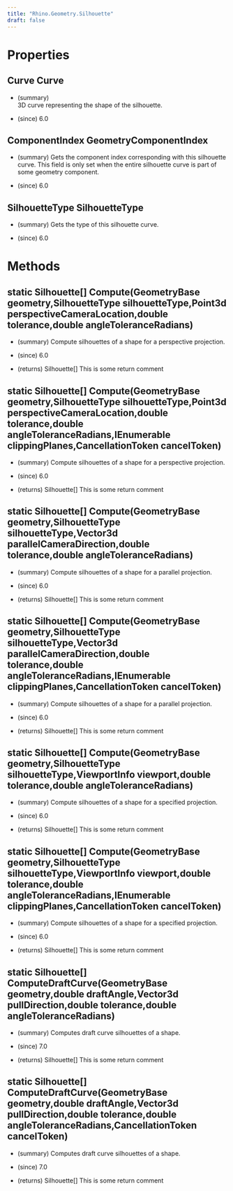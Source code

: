 ```yaml
---
title: "Rhino.Geometry.Silhouette"
draft: false
---
```


# Properties
## Curve Curve
- (summary)  
     3D curve representing the shape of the silhouette.
     
- (since) 6.0
## ComponentIndex GeometryComponentIndex
- (summary) 
     Gets the component index corresponding with this silhouette curve.
     This field is only set when the entire silhouette curve is part of some geometry component.
     
- (since) 6.0
## SilhouetteType SilhouetteType
- (summary) 
     Gets the type of this silhouette curve.
     
- (since) 6.0
# Methods
## static Silhouette[] Compute(GeometryBase geometry,SilhouetteType silhouetteType,Point3d perspectiveCameraLocation,double tolerance,double angleToleranceRadians)
- (summary) 
     Compute silhouettes of a shape for a perspective projection.
     
- (since) 6.0
- (returns) Silhouette[] This is some return comment
## static Silhouette[] Compute(GeometryBase geometry,SilhouetteType silhouetteType,Point3d perspectiveCameraLocation,double tolerance,double angleToleranceRadians,IEnumerable<Plane> clippingPlanes,CancellationToken cancelToken)
- (summary) 
     Compute silhouettes of a shape for a perspective projection.
     
- (since) 6.0
- (returns) Silhouette[] This is some return comment
## static Silhouette[] Compute(GeometryBase geometry,SilhouetteType silhouetteType,Vector3d parallelCameraDirection,double tolerance,double angleToleranceRadians)
- (summary) 
     Compute silhouettes of a shape for a parallel projection.
     
- (since) 6.0
- (returns) Silhouette[] This is some return comment
## static Silhouette[] Compute(GeometryBase geometry,SilhouetteType silhouetteType,Vector3d parallelCameraDirection,double tolerance,double angleToleranceRadians,IEnumerable<Plane> clippingPlanes,CancellationToken cancelToken)
- (summary) 
     Compute silhouettes of a shape for a parallel projection.
     
- (since) 6.0
- (returns) Silhouette[] This is some return comment
## static Silhouette[] Compute(GeometryBase geometry,SilhouetteType silhouetteType,ViewportInfo viewport,double tolerance,double angleToleranceRadians)
- (summary) 
     Compute silhouettes of a shape for a specified projection.
     
- (since) 6.0
- (returns) Silhouette[] This is some return comment
## static Silhouette[] Compute(GeometryBase geometry,SilhouetteType silhouetteType,ViewportInfo viewport,double tolerance,double angleToleranceRadians,IEnumerable<Plane> clippingPlanes,CancellationToken cancelToken)
- (summary) 
     Compute silhouettes of a shape for a specified projection.
     
- (since) 6.0
- (returns) Silhouette[] This is some return comment
## static Silhouette[] ComputeDraftCurve(GeometryBase geometry,double draftAngle,Vector3d pullDirection,double tolerance,double angleToleranceRadians)
- (summary) 
     Computes draft curve silhouettes of a shape.
     
- (since) 7.0
- (returns) Silhouette[] This is some return comment
## static Silhouette[] ComputeDraftCurve(GeometryBase geometry,double draftAngle,Vector3d pullDirection,double tolerance,double angleToleranceRadians,CancellationToken cancelToken)
- (summary) 
     Computes draft curve silhouettes of a shape.
     
- (since) 7.0
- (returns) Silhouette[] This is some return comment
